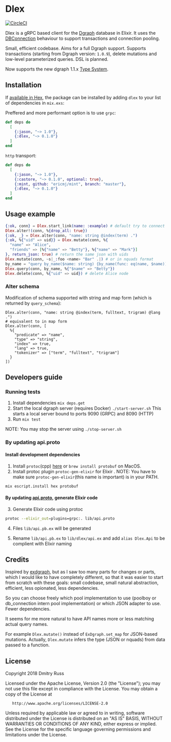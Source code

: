 # Dlex

[![CircleCI](https://circleci.com/gh/draftedus/dlex.svg?style=svg)](https://circleci.com/gh/draftedus/dlex) 

Dlex is a gRPC based client for the [Dgraph](https://github.com/dgraph-io/dgraph) database in Elixir.
It uses the [DBConnection](https://hexdocs.pm/db_connection/DBConnection.html) behaviour to support
transactions and connection pooling.

Small, efficient codebase. Aims for a full Dgraph support. Supports transactions (starting from Dgraph version: `1.0.9`),
delete mutations and low-level parameterized queries. DSL is planned.

Now supports the new dgraph 1.1.x [Type System](https://docs.dgraph.io/master/query-language/#type-system). 

## Installation

If [available in Hex](https://hex.pm/docs/publish), the package can be installed
by adding `dlex` to your list of dependencies in `mix.exs`:

Preffered and more performant option is to use `grpc`:

```elixir
def deps do
  [
    {:jason, "~> 1.0"},
    {:dlex, "~> 0.1.0"}
  ]
end
```

`http` transport:

```elixir
def deps do
  [
    {:jason, "~> 1.0"},
    {:castore, "~> 0.1.0", optional: true},
    {:mint, github: "ericmj/mint", branch: "master"},
    {:dlex, "~> 0.1.0"}
  ]
end
```

## Usage example

```elixir
{:ok, conn} = Dlex.start_link(name: :example) # default try to connect `localhost:9080` by default
Dlex.alter!(conn, %{drop_all: true})
{:ok, _} = Dlex.alter(conn, "name: string @index(term) .")
{:ok, %{"uid" => uid}} = Dlex.mutate(conn, %{
  "name" => "Alice",
  "friends" => [%{"name" => "Betty"}, %{"name" => "Mark"}]
}, return_json: true) # return the same json with uids
Dlex.mutate(conn, ~s|_:foo <name> "Bar" .|) # or in nquads format
by_name = "query by_name($name: string) {by_name(func: eq(name, $name)) {uid expand(_all_)}}"
Dlex.query(conn, by_name, %{"$name" => "Betty"})
Dlex.delete(conn, %{"uid" => uid}) # delete Alice node
```

### Alter schema

Modification of schema supported with string and map form (which is returned by `query_schema`):

```
Dlex.alter(conn, "name: string @index(term, fulltext, trigram) @lang .")
# equivalent to in map form
Dlex.alter(conn, [
  %{
    "predicate" => "name",
    "type" => "string",
    "index" => true,
    "lang" => true,
    "tokenizer" => ["term", "fulltext", "trigram"]
  }
])
```

## Developers guide

### Running tests

1. Install dependencies `mix deps.get`
2. Start the local dgraph server (requires Docker) `./start-server.sh`
   This starts a local server bound to ports 9090 (GRPC) and 8090 (HTTP)
3. Run `mix test`

NOTE: You may stop the server using `./stop-server.sh`

### By updating api.proto

#### Install development dependencies

1. Install `protoc`(cpp) [here](https://github.com/google/protobuf/blob/master/src/README.md) or `brew install protobuf` on MacOS.
2. Install protoc plugin `protoc-gen-elixir` for Elixir . NOTE: You have to make sure `protoc-gen-elixir`(this name is important) is in your PATH.

```bash
mix escript.install hex protobuf
```

#### By updating [api.proto](https://github.com/dgraph-io/dgo/blob/master/protos/api.proto), generate Elixir code

3. Generate Elixir code using protoc

```bash
protoc --elixir_out=plugins=grpc:. lib/api.proto
```

4. Files `lib/api.pb.ex` will be generated

5. Rename `lib/api.pb.ex` to `lib/dlex/api.ex` and add `alias Dlex.Api` to be complient with Elixir naming

## Credits

Inspired by [exdgraph](https://github.com/ospaarmann/exdgraph), but as I saw too many parts for changes or parts, which I would like to have completely different, so that it was easier to start from scratch with these goals: small codebase, small natural abstraction, efficient, less opionated, less dependencies.

So you can choose freely which pool implementation to use (poolboy or db_connection intern pool implementation) or
which JSON adapter to use. Fewer dependencies.

It seems for me more natural to have API names more or less matching actual query names.

For example `Dlex.mutate()` instead of `ExDgraph.set_map` for JSON-based mutations. Actually, `Dlex.mutate` infers
the type (JSON or nquads) from data passed to a function.

## License

   Copyright 2018 Dmitry Russ

   Licensed under the Apache License, Version 2.0 (the "License");
   you may not use this file except in compliance with the License.
   You may obtain a copy of the License at

       http://www.apache.org/licenses/LICENSE-2.0

   Unless required by applicable law or agreed to in writing, software
   distributed under the License is distributed on an "AS IS" BASIS,
   WITHOUT WARRANTIES OR CONDITIONS OF ANY KIND, either express or implied.
   See the License for the specific language governing permissions and
   limitations under the License.
